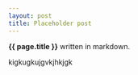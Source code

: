 ```yaml
---
layout: post
title: Placeholder post
---
```


**{{ page.title }}** written in markdown.

kigkugkujgvkjhkjgk

